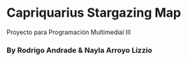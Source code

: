 # Capriquarius Stargazing Map

Proyecto para Programación Multimedial III 

### By Rodrigo Andrade & Nayla Arroyo Lizzio
